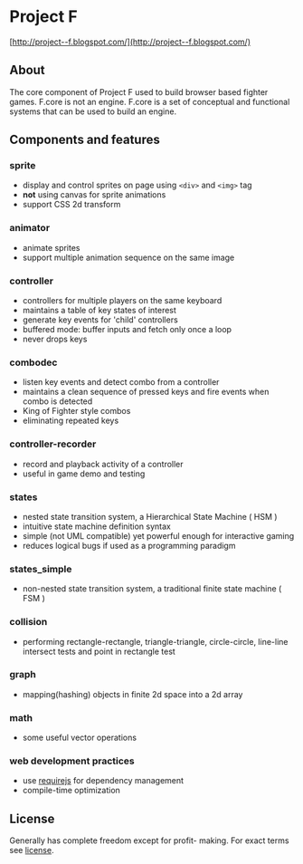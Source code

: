 # Project F
[http://project--f.blogspot.com/](http://project--f.blogspot.com/)

## About
The core component of Project F used to build browser based fighter games.
F.core is not an engine. F.core is a set of conceptual and functional systems that can be used to build an engine.

## Components and features

### sprite
- display and control sprites on page using `<div>` and `<img>` tag
- **not** using canvas for sprite animations
- support CSS 2d transform

### animator
- animate sprites
- support multiple animation sequence on the same image

### controller
- controllers for multiple players on the same keyboard
- maintains a table of key states of interest
- generate key events for 'child' controllers
- buffered mode: buffer inputs and fetch only once a loop
- never drops keys

### combodec
- listen key events and detect combo from a controller
- maintains a clean sequence of pressed keys and fire events when combo is detected
- King of Fighter style combos
- eliminating repeated keys

### controller-recorder
- record and playback activity of a controller
- useful in game demo and testing

### states
- nested state transition system, a Hierarchical State Machine ( HSM )
- intuitive state machine definition syntax
- simple (not UML compatible) yet powerful enough for interactive gaming
- reduces logical bugs if used as a programming paradigm

### states_simple
- non-nested state transition system, a traditional finite state machine ( FSM )

### collision
- performing rectangle-rectangle, triangle-triangle, circle-circle, line-line intersect tests
and point in rectangle test

### graph
- mapping(hashing) objects in finite 2d space into a 2d array

### math
- some useful vector operations

### web development practices
- use [requirejs](http://requirejs.org/) for dependency management
- compile-time optimization

## License
Generally has complete freedom except for profit- making. For exact terms see [license](http://project--f.blogspot.hk/2012/05/license.html).
